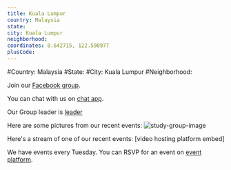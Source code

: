 ```yaml
---
title: Kuala Lumpur
country: Malaysia
state: 
city: Kuala Lumpur
neighborhood: 
coordinates: 0.642715, 122.590977
plusCode:
---
```


#Country: Malaysia
#State: 
#City: Kuala Lumpur
#Neighborhood: 

Join our [Facebook group](https://www.facebook.com/groups/free.code.camp.malaysia.kl).

You can chat with us on [chat app](URL).

Our Group leader is [leader](URL)

Here are some pictures from our recent events:
![study-group-image](https://scontent-dft4-2.xx.fbcdn.net/v/t31.0-8/12916782_866580803446756_3323078058859509180_o.jpg?oh=50f38d28e3673ca80c98dc73dd1b5ef1&oe=594EDDA8)

Here's a stream of one of our recent events:
[video hosting platform embed]

We have events every Tuesday. You can RSVP for an event on [event platform](URL).
